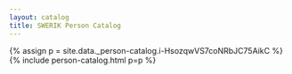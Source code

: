```yaml
---
layout: catalog
title: SWERIK Person Catalog
---
```

{% assign p = site.data._person-catalog.i-HsozqwVS7coNRbJC75AikC %}
{% include person-catalog.html p=p %}

